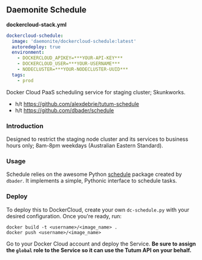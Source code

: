 ## Daemonite Schedule

**dockercloud-stack.yml**

```yaml
dockercloud-schedule:
  image: 'daemonite/dockercloud-schedule:latest'
  autoredeploy: true
  environment:
    - DOCKERCLOUD_APIKEY=***YOUR-API-KEY***
    - DOCKERCLOUD_USER=***YOUR-USERNAME***
    - NODECLUSTER=***YOUR-NODECLUSTER-UUID***
  tags:
    - prod
```

Docker Cloud PaaS scheduling service for staging cluster; Skunkworks.

- h/t https://github.com/alexdebrie/tutum-schedule
- h/t https://github.com/dbader/schedule

### Introduction

Designed to restrict the staging node cluster and its services to business hours only; 8am-8pm weekdays (Australian Eastern Standard).

### Usage

Schedule relies on the awesome Python [schedule](https://github.com/dbader/schedule) package created by `dbader`. It implements a simple, Pythonic interface to schedule tasks.

### Deploy

To deploy this to DockerCloud, create your own `dc-schedule.py` with your
desired configuration. Once you're ready, run:

    docker build -t <username>/<image_name> .
    docker push <username>/<image_name>

Go to your Docker Cloud account and deploy the Service. __Be sure to assign the
`global` role to the Service so it can use the Tutum API on your behalf.__

